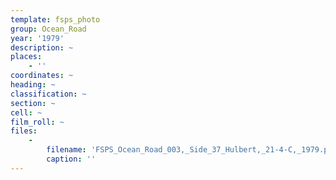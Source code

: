 ```yaml
---
template: fsps_photo
group: Ocean_Road
year: '1979'
description: ~
places:
    - ''
coordinates: ~
heading: ~
classification: ~
section: ~
cell: ~
film_roll: ~
files:
    -
        filename: 'FSPS_Ocean_Road_003,_Side_37_Hulbert,_21-4-C,_1979.png'
        caption: ''
---
```

